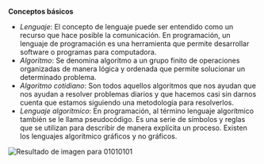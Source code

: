 **Conceptos básicos**

 - *Lenguaje*:
El concepto de lenguaje puede ser entendido como un recurso que hace posible la comunicación. En programación, un lenguaje de programación es una herramienta que permite desarrollar software o programas para computadora.
 - *Algoritmo*:
Se denomina algoritmo a un grupo finito de operaciones organizadas de manera lógica y ordenada que permite solucionar un determinado problema. 
 - *Algoritmo cotidiano*:
 Son todos aquellos algoritmos que nos ayudan que nos ayudan a resolver problemas diarios y que hacemos casi sin darnos cuenta que estamos siguiendo una metodología para resolverlos.
 - *Lenguaje algorítmico*:
En programación, al término lenguaje algorítmico también se le llama pseudocódigo. Es una serie de símbolos y reglas que se utilizan para describir de manera explícita un proceso. Existen los lenguajes algorítmico gráficos y no gráficos.



![Resultado de imagen para 01010101](https://scontent-yyz1-1.cdninstagram.com/vp/5b459a312d07a8302431cbc2a7b61090/5DFBAA8F/t51.2885-15/e35/c175.0.384.384a/60367860_120569409155605_8665228589431009536_n.jpg?_nc_ht=scontent-yyz1-1.cdninstagram.com&_nc_cat=101)
